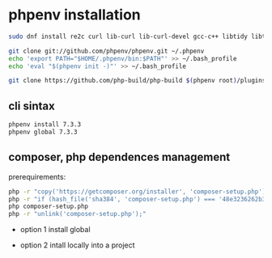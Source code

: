 # phpenv installation

```bash
sudo dnf install re2c curl lib-curl lib-curl-devel gcc-c++ libtidy libtidy-devel libzip libzip-devel
```


```bash
git clone git://github.com/phpenv/phpenv.git ~/.phpenv
echo 'export PATH="$HOME/.phpenv/bin:$PATH"' >> ~/.bash_profile
echo 'eval "$(phpenv init -)"' >> ~/.bash_profile

git clone https://github.com/php-build/php-build $(phpenv root)/plugins/php-build
```

## cli sintax

```bash
phpenv install 7.3.3
phpenv global 7.3.3
```


## composer, php dependences management

prerequirements:

```bash
php -r "copy('https://getcomposer.org/installer', 'composer-setup.php');"
php -r "if (hash_file('sha384', 'composer-setup.php') === '48e3236262b34d30969dca3c37281b3b4bbe3221bda826ac6a9a62d6444cdb0dcd0615698a5cbe587c3f0fe57a54d8f5') { echo 'Installer verified'; } else { echo 'Installer corrupt'; unlink('composer-setup.php'); } echo PHP_EOL;"
php composer-setup.php
php -r "unlink('composer-setup.php');"
```

+ option 1 install global


+ option 2 intall locally into a project